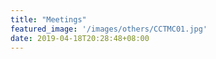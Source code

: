 ```yaml
---
title: "Meetings"
featured_image: '/images/others/CCTMC01.jpg'
date: 2019-04-18T20:28:48+08:00
---
```


